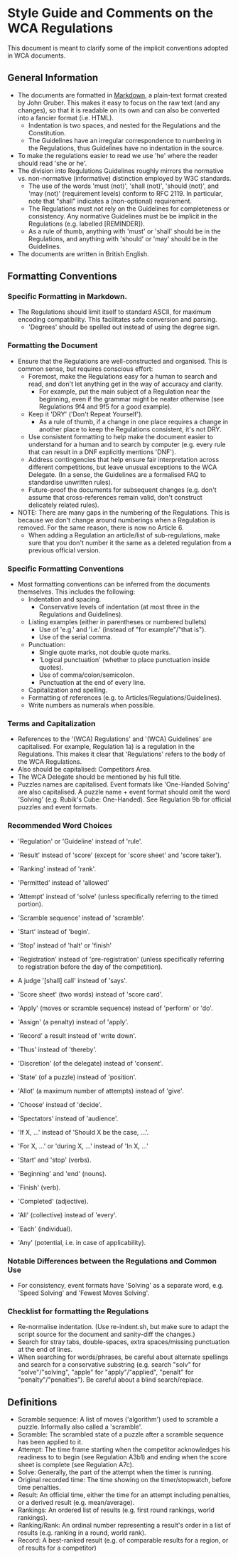 # Style Guide and Comments on the WCA Regulations

This document is meant to clarify some of the implicit conventions adopted in WCA documents.

## General Information

- The documents are formatted in [Markdown](http://daringfireball.net/projects/markdown/), a plain-text format created by John Gruber. This makes it easy to focus on the raw text (and any changes), so that it is readable on its own and can also be converted into a fancier format (i.e. HTML).
  - Indentation is two spaces, and nested for the Regulations and the Constitution.
  - The Guidelines have an irregular correspondence to numbering in the Regulations, thus Guidelines have no indentation in the source.
- To make the regulations easier to read we use 'he' where the reader should read 'she or he'.
- The division into Regulations Guidelines roughly mirrors the normative vs. non-normative (informative) distinction employed by W3C standards.
  - The use of the words 'must (not)', 'shall (not)', 'should (not)', and 'may (not)' (requirement levels) conform to RFC 2119. In particular, note that "shall" indicates a (non-optional) requirement.
  - The Regulations must not rely on the Guidelines for completeness or consistency. Any normative Guidelines must be be implicit in the Regulations (e.g. labelled [REMINDER]).
  - As a rule of thumb, anything with 'must' or 'shall' should be in the Regulations, and anything with 'should' or 'may' should be in the Guidelines.
- The documents are written in British English.


## Formatting Conventions

### Specific Formatting in Markdown.

- The Regulations should limit itself to standard ASCII, for maximum encoding compatibility. This facilitates safe conversion and parsing.
    - 'Degrees' should be spelled out instead of using the degree sign.

### Formatting the Document

- Ensure that the Regulations are well-constructed and organised. This is common sense, but requires conscious effort:
  - Foremost, make the Regulations easy for a human to search and read, and don't let anything get in the way of accuracy and clarity.
    - For example, put the main subject of a Regulation near the beginning, even if the grammar might be neater otherwise (see Regulations 9f4 and 9f5 for a good example).
  - Keep it 'DRY' ('Don't Repeat Yourself').
    - As a rule of thumb, if a change in one place requires a change in another place to keep the Regulations consistent, it's not DRY.
  - Use consistent formatting to help make the document easier to understand for a human and to search by computer (e.g. every rule that can result in a DNF explicitly mentions 'DNF').
  - Address contingencies that help ensure fair interpretation across different competitions, but leave unusual exceptions to the WCA Delegate. (In a sense, the Guidelines are a formalised FAQ to standardise unwritten rules).
  - Future-proof the documents for subsequent changes (e.g. don't assume that cross-references remain valid, don't construct delicately related rules).
- NOTE: There are many gaps in the numbering of the Regulations. This is because we don't change around numberings when a Regulation is removed. For the same reason, there is now no Article 6.
  - When adding a Regulation an article/list of sub-regulations, make sure that you don't number it the same as a deleted regulation from a previous official version.

### Specific Formatting Conventions

- Most formatting conventions can be inferred from the documents themselves. This includes the following:
  - Indentation and spacing.
    - Conservative levels of indentation (at most three in the Regulations and Guidelines).
  - Listing examples (either in parentheses or numbered bullets)
    - Use of 'e.g.' and 'i.e.' (instead of "for example"/"that is").
    - Use of the serial comma.
  - Punctuation:
    - Single quote marks, not double quote marks.
    - 'Logical punctuation' (whether to place punctuation inside quotes).
    - Use of comma/colon/semicolon.
    - Punctuation at the end of every line.
  - Capitalization and spelling.
  - Formatting of references (e.g. to Articles/Regulations/Guidelines).
  - Write numbers as numerals when possible.


### Terms and Capitalization

- References to the '(WCA) Regulations' and '(WCA) Guidelines' are capitalised. For example, Regulation 1a) is a regulation in the Regulations. This makes it clear that 'Regulations' refers to the body of the WCA Regulations.
- Also should be capitalised: Competitors Area.
- The WCA Delegate should be mentioned by his full title.
- Puzzles names are capitalised. Event formats like 'One-Handed Solving' are also capitalised. A puzzle name + event format should omit the word 'Solving' (e.g. Rubik's Cube: One-Handed). See Regulation 9b for official puzzles and event formats.

### Recommended Word Choices

- 'Regulation' or 'Guideline' instead of 'rule'.
- 'Result' instead of 'score' (except for 'score sheet' and 'score taker').
- 'Ranking' instead of 'rank'.
- 'Permitted' instead of 'allowed'
- 'Attempt' instead of 'solve' (unless specifically referring to the timed portion).
- 'Scramble sequence' instead of 'scramble'.
- 'Start' instead of 'begin'.
- 'Stop' instead of 'halt' or 'finish'
- 'Registration' instead of 'pre-registration' (unless specifically referring to registration before the day of the competition).
- A judge '[shall] call' instead of 'says'.
- 'Score sheet' (two words) instead of 'score card'.
- 'Apply' (moves or scramble sequence) instead of 'perform' or 'do'.
- 'Assign' (a penalty) instead of 'apply'.
- 'Record' a result instead of 'write down'.
- 'Thus' instead of 'thereby'.
- 'Discretion' (of the delegate) instead of 'consent'.
- 'State' (of a puzzle) instead of 'position'.
- 'Allot' (a maximum number of attempts) instead of 'give'.
- 'Choose' instead of 'decide'.
- 'Spectators' instead of 'audience'.

- 'If X, ...' instead of 'Should X be the case, ...'.
- 'For X, ...' or 'during X, ...' instead of 'In X, ...'

- 'Start' and 'stop' (verbs).
- 'Beginning' and 'end' (nouns).
- 'Finish' (verb).
- 'Completed' (adjective).

- 'All' (collective) instead of 'every'.
- 'Each' (individual).
- 'Any' (potential, i.e. in case of applicability).

### Notable Differences between the Regulations and Common Use

- For consistency, event formats have 'Solving' as a separate word, e.g. 'Speed Solving' and 'Fewest Moves Solving'.

### Checklist for formatting the Regulations

- Re-normalise indentation. (Use re-indent.sh, but make sure to adapt the script source for the document and sanity-diff the changes.)
- Search for stray tabs, double-spaces, extra spaces/missing punctuation at the end of lines.
- When searching for words/phrases, be careful about alternate spellings and search for a conservative substring (e.g. search "solv" for "solve"/"solving", "apple" for "apply"/"applied", "penalt" for "penalty"/"penalties"). Be careful about a blind search/replace.


## Definitions

- Scramble sequence: A list of moves ('algorithm') used to scramble a puzzle. Informally also called a 'scramble'.
- Scramble: The scrambled state of a puzzle after a scramble sequence has been applied to it.
- Attempt: The time frame starting when the competitor acknowledges his readiness to to begin (see Regulation A3b1) and ending when the score sheet is complete (see Regulation A7c).
- Solve: Generally, the part of the attempt when the timer is running.
- Original recorded time: The time showing on the timer/stopwatch, before time penalties.
- Result: An official time, either the time for an attempt including penalties, or a derived result (e.g. mean/average).
- Rankings: An ordered list of results (e.g. first round rankings, world rankings).
- Ranking/Rank: An ordinal number representing a result's order in a list of results (e.g. ranking in a round, world rank).
- Record: A best-ranked result (e.g. of comparable results for a region, or of results for a competitor)
